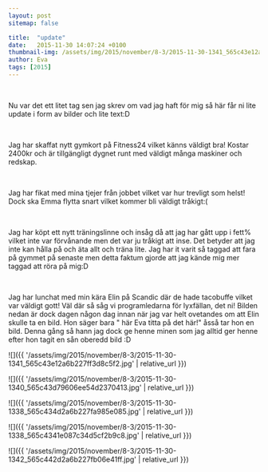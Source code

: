 ```yaml
---
layout: post
sitemap: false

title:  "update"
date:   2015-11-30 14:07:24 +0100
thumbnail-img: /assets/img/2015/november/8-3/2015-11-30-1341_565c43e12a6b227ff3d8c5f2.jpg
author: Eva
tags: [2015]
---
```


 




Nu var det ett litet tag sen jag skrev om vad jag haft för mig så här får ni lite update i form av bilder och lite text:D




 




Jag har skaffat nytt gymkort på Fitness24 vilket känns väldigt bra! Kostar 2400kr och är tillgängligt dygnet runt med väldigt många maskiner och redskap. 










 




Jag har fikat med mina tjejer från jobbet vilket var hur trevligt som helst! Dock ska Emma flytta snart vilket kommer bli väldigt tråkigt:(







 




Jag har köpt ett nytt träningslinne och insåg då att jag har gått upp i fett% vilket inte var förvånande men det var ju tråkigt att inse. Det betyder att jag inte kan hålla på och äta allt och träna lite. Jag har it varit så taggad att fara på gymmet på senaste men detta faktum gjorde att jag kände mig mer taggad att röra på mig:D
















 




Jag har lunchat med min kära Elin på Scandic där de hade tacobuffe vilket var väldigt gott! Väl där så såg vi programledarna för lyxfällan, det ni! Bilden nedan är dock dagen någon dag innan när jag var helt ovetandes om att Elin skulle ta en bild. Hon säger bara " här Eva titta på det här!" åsså tar hon en bild. Denna gång så hann jag dock ge henne minen som jag alltid ger henne efter hon tagit en sån oberedd bild :D

![]({{ '/assets/img/2015/november/8-3/2015-11-30-1341_565c43e12a6b227ff3d8c5f2.jpg'  | relative_url }})

![]({{ '/assets/img/2015/november/8-3/2015-11-30-1340_565c43d79606ee54d2370413.jpg'  | relative_url }})

![]({{ '/assets/img/2015/november/8-3/2015-11-30-1338_565c434d2a6b227fa985e085.jpg'  | relative_url }})

![]({{ '/assets/img/2015/november/8-3/2015-11-30-1338_565c4341e087c34d5cf2b9c8.jpg'  | relative_url }})

![]({{ '/assets/img/2015/november/8-3/2015-11-30-1342_565c442d2a6b227fb06e41ff.jpg'  | relative_url }})

